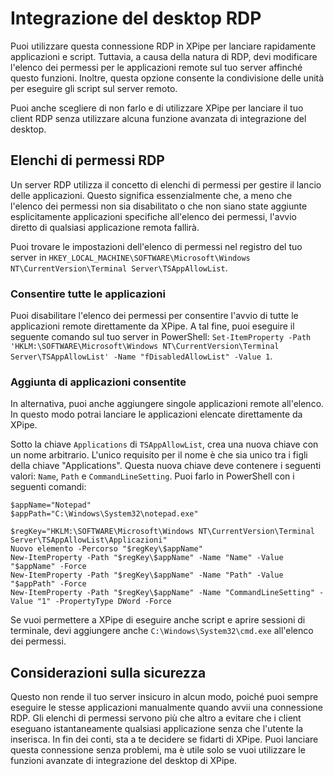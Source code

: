 # Integrazione del desktop RDP

Puoi utilizzare questa connessione RDP in XPipe per lanciare rapidamente applicazioni e script. Tuttavia, a causa della natura di RDP, devi modificare l'elenco dei permessi per le applicazioni remote sul tuo server affinché questo funzioni. Inoltre, questa opzione consente la condivisione delle unità per eseguire gli script sul server remoto.

Puoi anche scegliere di non farlo e di utilizzare XPipe per lanciare il tuo client RDP senza utilizzare alcuna funzione avanzata di integrazione del desktop.

## Elenchi di permessi RDP

Un server RDP utilizza il concetto di elenchi di permessi per gestire il lancio delle applicazioni. Questo significa essenzialmente che, a meno che l'elenco dei permessi non sia disabilitato o che non siano state aggiunte esplicitamente applicazioni specifiche all'elenco dei permessi, l'avvio diretto di qualsiasi applicazione remota fallirà.

Puoi trovare le impostazioni dell'elenco di permessi nel registro del tuo server in `HKEY_LOCAL_MACHINE\SOFTWARE\Microsoft\Windows NT\CurrentVersion\Terminal Server\TSAppAllowList`.

### Consentire tutte le applicazioni

Puoi disabilitare l'elenco dei permessi per consentire l'avvio di tutte le applicazioni remote direttamente da XPipe. A tal fine, puoi eseguire il seguente comando sul tuo server in PowerShell: `Set-ItemProperty -Path 'HKLM:\SOFTWARE\Microsoft\Windows NT\CurrentVersion\Terminal Server\TSAppAllowList' -Name "fDisabledAllowList" -Value 1`.

### Aggiunta di applicazioni consentite

In alternativa, puoi anche aggiungere singole applicazioni remote all'elenco. In questo modo potrai lanciare le applicazioni elencate direttamente da XPipe.

Sotto la chiave `Applications` di `TSAppAllowList`, crea una nuova chiave con un nome arbitrario. L'unico requisito per il nome è che sia unico tra i figli della chiave "Applications". Questa nuova chiave deve contenere i seguenti valori: `Name`, `Path` e `CommandLineSetting`. Puoi farlo in PowerShell con i seguenti comandi:

```
$appName="Notepad"
$appPath="C:\Windows\System32\notepad.exe"

$regKey="HKLM:\SOFTWARE\Microsoft\Windows NT\CurrentVersion\Terminal Server\TSAppAllowList\Applicazioni"
Nuovo elemento -Percorso "$regKey\$appName"
New-ItemProperty -Path "$regKey\$appName" -Name "Name" -Value "$appName" -Force
New-ItemProperty -Path "$regKey\$appName" -Name "Path" -Value "$appPath" -Force
New-ItemProperty -Path "$regKey\$appName" -Name "CommandLineSetting" -Value "1" -PropertyType DWord -Force
```

Se vuoi permettere a XPipe di eseguire anche script e aprire sessioni di terminale, devi aggiungere anche `C:\Windows\System32\cmd.exe` all'elenco dei permessi.

## Considerazioni sulla sicurezza

Questo non rende il tuo server insicuro in alcun modo, poiché puoi sempre eseguire le stesse applicazioni manualmente quando avvii una connessione RDP. Gli elenchi di permessi servono più che altro a evitare che i client eseguano istantaneamente qualsiasi applicazione senza che l'utente la inserisca. In fin dei conti, sta a te decidere se fidarti di XPipe. Puoi lanciare questa connessione senza problemi, ma è utile solo se vuoi utilizzare le funzioni avanzate di integrazione del desktop di XPipe.

